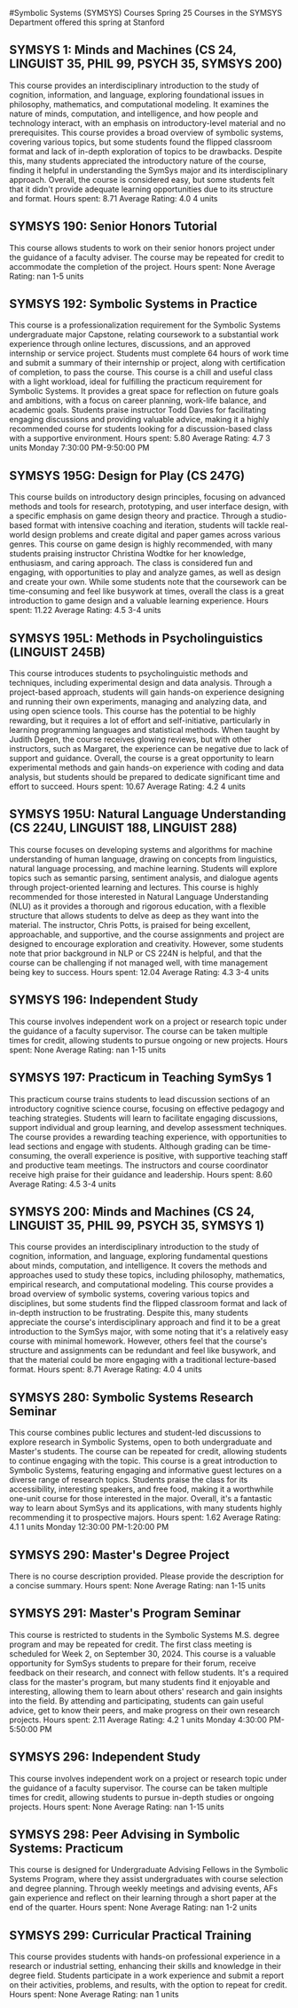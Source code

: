 #Symbolic Systems (SYMSYS) Courses Spring 25
Courses in the SYMSYS Department offered this spring at Stanford
## SYMSYS 1: Minds and Machines (CS 24, LINGUIST 35, PHIL 99, PSYCH 35, SYMSYS 200)
This course provides an interdisciplinary introduction to the study of cognition, information, and language, exploring foundational issues in philosophy, mathematics, and computational modeling. It examines the nature of minds, computation, and intelligence, and how people and technology interact, with an emphasis on introductory-level material and no prerequisites.
This course provides a broad overview of symbolic systems, covering various topics, but some students found the flipped classroom format and lack of in-depth exploration of topics to be drawbacks. Despite this, many students appreciated the introductory nature of the course, finding it helpful in understanding the SymSys major and its interdisciplinary approach. Overall, the course is considered easy, but some students felt that it didn't provide adequate learning opportunities due to its structure and format.
Hours spent: 8.71
Average Rating: 4.0
4 units
## SYMSYS 190: Senior Honors Tutorial
This course allows students to work on their senior honors project under the guidance of a faculty adviser. The course may be repeated for credit to accommodate the completion of the project.
Hours spent: None
Average Rating: nan
1-5 units
## SYMSYS 192: Symbolic Systems in Practice
This course is a professionalization requirement for the Symbolic Systems undergraduate major Capstone, relating coursework to a substantial work experience through online lectures, discussions, and an approved internship or service project. Students must complete 64 hours of work time and submit a summary of their internship or project, along with certification of completion, to pass the course.
This course is a chill and useful class with a light workload, ideal for fulfilling the practicum requirement for Symbolic Systems. It provides a great space for reflection on future goals and ambitions, with a focus on career planning, work-life balance, and academic goals. Students praise instructor Todd Davies for facilitating engaging discussions and providing valuable advice, making it a highly recommended course for students looking for a discussion-based class with a supportive environment.
Hours spent: 5.80
Average Rating: 4.7
3 units
Monday 7:30:00 PM-9:50:00 PM
## SYMSYS 195G: Design for Play (CS 247G)
This course builds on introductory design principles, focusing on advanced methods and tools for research, prototyping, and user interface design, with a specific emphasis on game design theory and practice. Through a studio-based format with intensive coaching and iteration, students will tackle real-world design problems and create digital and paper games across various genres.
This course on game design is highly recommended, with many students praising instructor Christina Wodtke for her knowledge, enthusiasm, and caring approach. The class is considered fun and engaging, with opportunities to play and analyze games, as well as design and create your own. While some students note that the coursework can be time-consuming and feel like busywork at times, overall the class is a great introduction to game design and a valuable learning experience.
Hours spent: 11.22
Average Rating: 4.5
3-4 units
## SYMSYS 195L: Methods in Psycholinguistics (LINGUIST 245B)
This course introduces students to psycholinguistic methods and techniques, including experimental design and data analysis. Through a project-based approach, students will gain hands-on experience designing and running their own experiments, managing and analyzing data, and using open science tools.
This course has the potential to be highly rewarding, but it requires a lot of effort and self-initiative, particularly in learning programming languages and statistical methods. When taught by Judith Degen, the course receives glowing reviews, but with other instructors, such as Margaret, the experience can be negative due to lack of support and guidance. Overall, the course is a great opportunity to learn experimental methods and gain hands-on experience with coding and data analysis, but students should be prepared to dedicate significant time and effort to succeed.
Hours spent: 10.67
Average Rating: 4.2
4 units
## SYMSYS 195U: Natural Language Understanding (CS 224U, LINGUIST 188, LINGUIST 288)
This course focuses on developing systems and algorithms for machine understanding of human language, drawing on concepts from linguistics, natural language processing, and machine learning. Students will explore topics such as semantic parsing, sentiment analysis, and dialogue agents through project-oriented learning and lectures.
This course is highly recommended for those interested in Natural Language Understanding (NLU) as it provides a thorough and rigorous education, with a flexible structure that allows students to delve as deep as they want into the material. The instructor, Chris Potts, is praised for being excellent, approachable, and supportive, and the course assignments and project are designed to encourage exploration and creativity. However, some students note that prior background in NLP or CS 224N is helpful, and that the course can be challenging if not managed well, with time management being key to success.
Hours spent: 12.04
Average Rating: 4.3
3-4 units
## SYMSYS 196: Independent Study
This course involves independent work on a project or research topic under the guidance of a faculty supervisor. The course can be taken multiple times for credit, allowing students to pursue ongoing or new projects.
Hours spent: None
Average Rating: nan
1-15 units
## SYMSYS 197: Practicum in Teaching SymSys 1
This practicum course trains students to lead discussion sections of an introductory cognitive science course, focusing on effective pedagogy and teaching strategies. Students will learn to facilitate engaging discussions, support individual and group learning, and develop assessment techniques.
The course provides a rewarding teaching experience, with opportunities to lead sections and engage with students. Although grading can be time-consuming, the overall experience is positive, with supportive teaching staff and productive team meetings. The instructors and course coordinator receive high praise for their guidance and leadership.
Hours spent: 8.60
Average Rating: 4.5
3-4 units
## SYMSYS 200: Minds and Machines (CS 24, LINGUIST 35, PHIL 99, PSYCH 35, SYMSYS 1)
This course provides an interdisciplinary introduction to the study of cognition, information, and language, exploring fundamental questions about minds, computation, and intelligence. It covers the methods and approaches used to study these topics, including philosophy, mathematics, empirical research, and computational modeling.
This course provides a broad overview of symbolic systems, covering various topics and disciplines, but some students find the flipped classroom format and lack of in-depth instruction to be frustrating. Despite this, many students appreciate the course's interdisciplinary approach and find it to be a great introduction to the SymSys major, with some noting that it's a relatively easy course with minimal homework. However, others feel that the course's structure and assignments can be redundant and feel like busywork, and that the material could be more engaging with a traditional lecture-based format.
Hours spent: 8.71
Average Rating: 4.0
4 units
## SYMSYS 280: Symbolic Systems Research Seminar
This course combines public lectures and student-led discussions to explore research in Symbolic Systems, open to both undergraduate and Master's students. The course can be repeated for credit, allowing students to continue engaging with the topic.
This course is a great introduction to Symbolic Systems, featuring engaging and informative guest lectures on a diverse range of research topics. Students praise the class for its accessibility, interesting speakers, and free food, making it a worthwhile one-unit course for those interested in the major. Overall, it's a fantastic way to learn about SymSys and its applications, with many students highly recommending it to prospective majors.
Hours spent: 1.62
Average Rating: 4.1
1 units
Monday 12:30:00 PM-1:20:00 PM
## SYMSYS 290: Master's Degree Project
There is no course description provided. Please provide the description for a concise summary.
Hours spent: None
Average Rating: nan
1-15 units
## SYMSYS 291: Master's Program Seminar
This course is restricted to students in the Symbolic Systems M.S. degree program and may be repeated for credit. The first class meeting is scheduled for Week 2, on September 30, 2024.
This course is a valuable opportunity for SymSys students to prepare for their forum, receive feedback on their research, and connect with fellow students. It's a required class for the master's program, but many students find it enjoyable and interesting, allowing them to learn about others' research and gain insights into the field. By attending and participating, students can gain useful advice, get to know their peers, and make progress on their own research projects.
Hours spent: 2.11
Average Rating: 4.2
1 units
Monday 4:30:00 PM-5:50:00 PM
## SYMSYS 296: Independent Study
This course involves independent work on a project or research topic under the guidance of a faculty supervisor. The course can be taken multiple times for credit, allowing students to pursue in-depth studies or ongoing projects.
Hours spent: None
Average Rating: nan
1-15 units
## SYMSYS 298: Peer Advising in Symbolic Systems: Practicum
This course is designed for Undergraduate Advising Fellows in the Symbolic Systems Program, where they assist undergraduates with course selection and degree planning. Through weekly meetings and advising events, AFs gain experience and reflect on their learning through a short paper at the end of the quarter.
Hours spent: None
Average Rating: nan
1-2 units
## SYMSYS 299: Curricular Practical Training
This course provides students with hands-on professional experience in a research or industrial setting, enhancing their skills and knowledge in their degree field. Students participate in a work experience and submit a report on their activities, problems, and results, with the option to repeat for credit.
Hours spent: None
Average Rating: nan
1 units